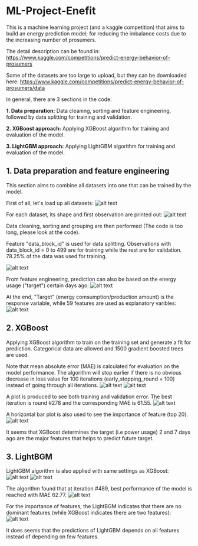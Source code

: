 # ML-Project-Enefit
This is a machine learning project (and a kaggle competition) that aims to build an energy prediction model; for reducing the imbalance costs due to the increasing number of prosumers.

The detail description can be found in:
https://www.kaggle.com/competitions/predict-energy-behavior-of-prosumers

Some of the datasets are too large to upload, but they can be downloaded here:
https://www.kaggle.com/competitions/predict-energy-behavior-of-prosumers/data

In general, there are 3 sections in the code:

**1. Data preparation:**
   Data cleaning, sorting and feature engineering, followed by data splitting for training and validation.
   
**2. XGBoost approach:**
   Applying XGBoost algorithm for training and evaluation of the model.
   
**3. LightGBM approach:**
   Applying LightGBM algorithm for training and evaluation of the model.

## 1. Data preparation and feature engineering
This section aims to combine all datasets into one that can be trained by the model.

First of all, let's load up all datasets:
![alt text](images/load_data.png)

For each dataset, its shape and first observation are printed out:
![alt text](images/load_data2.png)

Data cleaning, sorting and grouping are then performed (The code is too long, please look at the code).

Feature "data_block_id" is used for data splitting. Observations with data_block_id = 0 to 499 are for training while the rest are for validation. 78.25% of the data was used for training.

![alt text](images/tr_val_data_splitting.png)

From feature engineering, prediction can also be based on the energy usage ("target") certain days ago:
![alt text](images/features.png)

At the end, "Target" (energy comsumption/production amount) is the response variable, while 59 features are used as explanatory varibles:
![alt text](images/features2.png)

## 2. XGBoost
Applying XGBoost algorithm to train on the training set and generate a fit for prediction. Categorical data are allowed and 1500 gradient boosted trees are used.

Note that mean absolute error (MAE) is calculated for evaluation on the model performance. The algorithm will stop earlier if there is no obvious decrease in loss value for 100 iterations (early_stopping_round = 100) instead of going through all iterations.
![alt text](images/xgboost.png)
![alt text](images/xgboost2.png)

A plot is produced to see both training and validation error. The best iteration is round #278 and the corresponding MAE is 61.55.
![alt text](images/xgboost3.png)

A horizontal bar plot is also used to see the importance of feature (top 20). 
![alt text](images/xgboost4.png)

It seems that XGBoost determines the target (i.e power usage) 2 and 7 days ago are the major features that helps to predict future target.

## 3. LightBGM
LightGBM algorithm is also applied with same settings as XGBoost:
![alt text](images/lightgbm.png)
![alt text](images/lightgbm2.png)

The algorithm found that at iteration #489, best performance of the model is reached with MAE 62.77.
![alt text](images/lightgbm3.png)

For the importance of features, the LightBGM indicates that there are no dominant features (while XGBoost indicates there are two features):
![alt text](images/lightgbm4.png)

It does seems that the predictions of LightGBM depends on all features instead of depending on few features.
